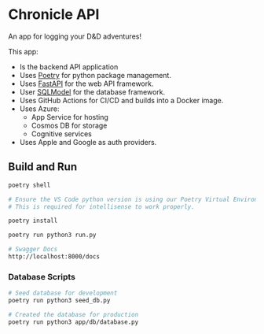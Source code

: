 # Chronicle API

An app for logging your D&D adventures!

This app:

- Is the backend API application
- Uses [Poetry](https://python-poetry.org/docs/basic-usage/) for python package management.
- Uses [FastAPI](https://fastapi.tiangolo.com) for the web API framework.
- User [SQLModel](https://sqlmodel.tiangolo.com/img/icon-white.svg) for the database framework.
- Uses GitHub Actions for CI/CD and builds into a Docker image.
- Uses Azure:
  - App Service for hosting
  - Cosmos DB for storage
  - Cognitive services
- Uses Apple and Google as auth providers.

## Build and Run

```bash
poetry shell

# Ensure the VS Code python version is using our Poetry Virtual Environment. Check bottom right.
# This is required for intellisense to work properly.

poetry install

poetry run python3 run.py

# Swagger Docs
http://localhost:8000/docs
```

### Database Scripts

```bash
# Seed database for development
poetry run python3 seed_db.py

# Created the database for production
poetry run python3 app/db/database.py
```
